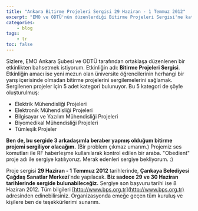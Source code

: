 ```yaml
---
title: "Ankara Bitirme Projeleri Sergisi 29 Haziran - 1 Temmuz 2012"
excerpt: "EMO ve ODTÜ'nün düzenlerdiği Bitirme Projeleri Sergisi'ne katılıyoruz."
categories:
    - blog
tags:
    - tr
toc: false
---
```


Sizlere, EMO Ankara Şubesi ve ODTÜ tarafından ortaklaşa düzenlenen bir
etkinlikten bahsetmek istiyorum. Etkinliğin adı: **Bitirme Projeleri Sergisi**.
Etkinliğin amacı ise yeni mezun olan üniversite öğrencilerinin herhangi bir
yarış içerisinde olmadan bitirme projelerini sergilemelerini sağlamak.
Sergilenen projeler için 5 adet kategori bulunuyor. Bu 5 kategori de şöyle
oluşturulmuş:

* Elektrik Mühendisliği Projeleri
* Elektronik Mühendisliği Projeleri
* Bilgisayar ve Yazılım Mühendisliği Projeleri
* Biyomedikal Mühendisliği Projeleri
* Tümleşik Projeler

**Ben de, bu sergide 3 arkadaşımla beraber yapmış olduğum bitirme projemi
sergiliyor olacağım.** (Bir problem çıkmaz umarım.) Projemiz ses komutları ile
RF haberleşme kullanılarak kontrol edilen bir araba. "Obedient" proje adı ile
sergiye katılıyoruz. Merak edenleri sergiye bekliyorum. :)

Proje sergisi **29 Haziran - 1 Temmuz 2012** tarihlerinde, **Çankaya Belediyesi
Çağdaş Sanatlar Merkezi**'nde yapılacak. **Biz sadece 29 ve 30 Haziran
tarihlerinde sergide bulunabileceğiz.** Sergiye son başvuru tarihi ise 8 Haziran
2012. Tüm bilgileri [http://www.bps.org.tr](http://www.bps.org.tr) adresinden
edinebilirsiniz. Organizasyonda emeğe geçen tüm kuruluş ve kişilere ben de
teşekkürlerimi sunarım.
